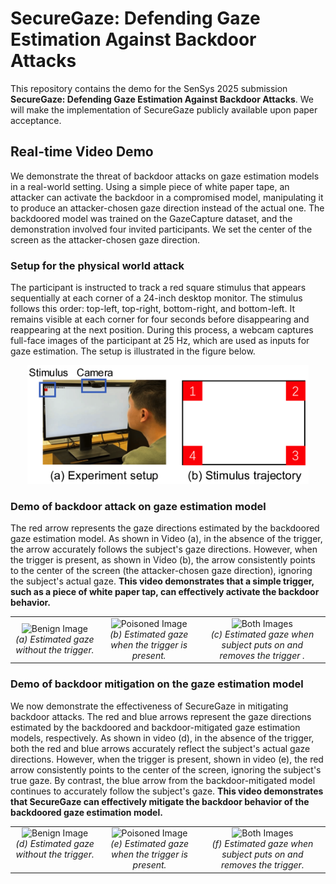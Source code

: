 # SecureGaze: Defending Gaze Estimation Against Backdoor Attacks

This repository contains the demo for the SenSys 2025 submission **SecureGaze: Defending Gaze Estimation Against Backdoor Attacks**. We will make the implementation of SecureGaze publicly available upon paper acceptance.

## Real-time Video Demo
We demonstrate the threat of backdoor attacks on gaze estimation models in a real-world setting. Using a simple piece of white paper tape, an attacker can activate the backdoor in a compromised model, manipulating it to produce an attacker-chosen gaze direction instead of the actual one. The backdoored model was trained on the GazeCapture dataset, and the demonstration involved four invited participants. We set the center of the screen as the attacker-chosen gaze direction.

### Setup for the physical world attack
The participant is instructed to track a red square stimulus that appears sequentially at each corner of a 24-inch desktop monitor. The stimulus follows this order: top-left, top-right, bottom-right, and bottom-left. It remains visible at each corner for four seconds before disappearing and reappearing at the next position. During this process, a webcam captures full-face images of the participant at 25 Hz, which are used as inputs for gaze estimation. The setup is illustrated in the figure below.

<div align=center>
<img src="https://github.com/SecureGaze/SecureGaze/blob/main/figures/gaze_pipeline.png" alt="My Image" width="450"/>
</div>

### Demo of backdoor attack on gaze estimation model
The red arrow represents the gaze directions estimated by the backdoored gaze estimation model. As shown in Video (a), in the absence of the trigger, the arrow accurately follows the subject's gaze directions. However, when the trigger is present, as shown in Video (b), the arrow consistently points to the center of the screen (the attacker-chosen gaze direction), ignoring the subject's actual gaze. **This video demonstrates that a simple trigger, such as a piece of white paper tap, can effectively activate the backdoor behavior.**

<table style="border: none;">
  <tr>
    <td align="center">
      <img src="https://github.com/SecureGaze/SecureGaze/blob/main/figures/backdoor_benign.gif" alt="Benign Image" width="250"/>
      <br><em>(a) Estimated gaze without the trigger.</em>
    </td>
    <td align="center">
      <img src="https://github.com/SecureGaze/SecureGaze/blob/main/figures/backdoor_poisoned.gif" alt="Poisoned Image" width="250"/>
      <br><em>(b) Estimated gaze when the trigger is present. </em>
    </td>
    <td align="center">
      <img src="https://github.com/SecureGaze/SecureGaze/blob/main/figures/backdoor_both.gif" alt="Both Images" width="250"/>
      <br><em>(c) Estimated gaze when subject puts on and removes the trigger .</em>
    </td>
  </tr>
</table>




### Demo of backdoor mitigation on the gaze estimation model
We now demonstrate the effectiveness of SecureGaze in mitigating backdoor attacks. The red and blue arrows represent the gaze directions estimated by the backdoored and backdoor-mitigated gaze estimation models, respectively. As shown in video (d), in the absence of the trigger, both the red and blue arrows accurately reflect the subject's actual gaze directions. However, when the trigger is present, shown in video (e), the red arrow consistently points to the center of the screen, ignoring the subject's true gaze. By contrast, the blue arrow from the backdoor-mitigated model continues to accurately follow the subject's gaze. **This video demonstrates that SecureGaze can effectively mitigate the backdoor behavior of the backdoored gaze estimation model.**

<table>
  <tr>
    <td align="center" valign="top">
      <img src="https://github.com/SecureGaze/SecureGaze/blob/main/figures/mitigated_benign.gif" alt="Benign Image" width="250"/>
      <br><em>(d) Estimated gaze without the trigger.</em>
    </td>
    <td align="center" valign="top">
      <img src="https://github.com/SecureGaze/SecureGaze/blob/main/figures/mitigated_poisoned.gif" alt="Poisoned Image" width="250"/>
      <br><em>(e) Estimated gaze when the trigger is present.</em>
    </td>
    <td align="center" valign="top">
      <img src="https://github.com/SecureGaze/SecureGaze/blob/main/figures/mitigated_both.gif" alt="Both Images" width="250"/>
      <br><em>(f) Estimated gaze when subject puts on and removes the trigger.</em>
    </td>
  </tr>
</table>

